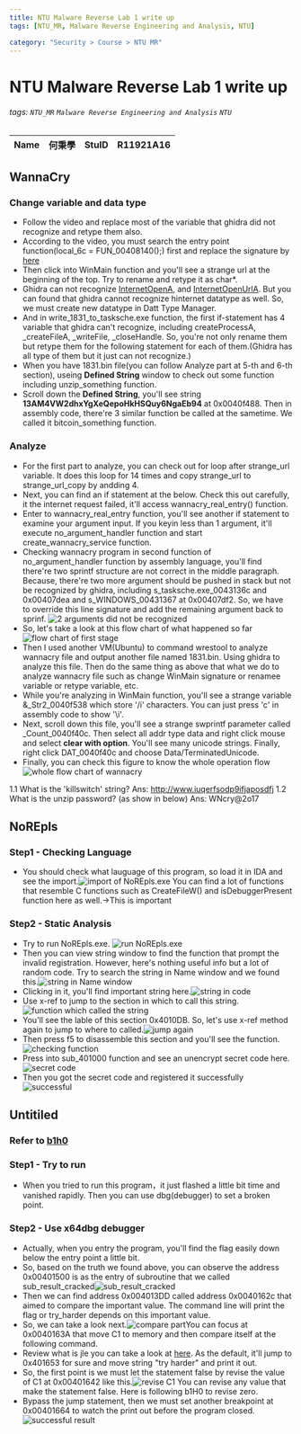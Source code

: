 ```yaml
---
title: NTU Malware Reverse Lab 1 write up
tags: [NTU_MR, Malware Reverse Engineering and Analysis, NTU]

category: "Security > Course > NTU MR"
---
```


# NTU Malware Reverse Lab 1 write up
###### tags: `NTU_MR` `Malware Reverse Engineering and Analysis` `NTU`

| Name| 何秉學 |StuID| R11921A16|
| -------- | -------- | -------- | -------- |



## WannaCry

### Change variable and data type
* Follow the video and replace most of the variable that ghidra did not recognize and retype them also.
* According to the video, you must search the entry point function(local_6c = FUN_00408140();) first and replace the signature by [here](https://learn.microsoft.com/zh-tw/windows/win32/learnwin32/winmain--the-application-entry-point)
* Then click into WinMain function and you'll see a strange url at the beginning of the top. Try to rename and retype it as char*.
* Ghidra can not recognize [InternetOpenA](https://learn.microsoft.com/en-us/windows/win32/api/wininet/nf-wininet-internetopena), and [InternetOpenUrlA](https://learn.microsoft.com/en-us/windows/win32/api/wininet/nf-wininet-internetopenurla). But you can found that ghidra cannot recognize hinternet datatype as well. So, we must create new datatype in Datt Type Manager.
* And in write_1831_to_tasksche.exe  function, the first if-statement has 4 variable that ghidra can't recognize, including createProcessA, \_createFileA, \_writeFile, \_closeHandle. So, you're not only rename them but retype them for the following statement for each of them.(Ghidra has all type of them but it just can not recognize.)
* When you have 1831.bin file(you can follow Analyze part at 5-th and 6-th section), useing **Defined String** window to check out some function including unzip_something function.
* Scroll down the **Defined String**, you'll see string **13AM4VW2dhxYgXeQepoHkHSQuy6NgaEb94** at 0x0040f488. Then in assembly code, there're 3 similar function be called at the sametime. We called it bitcoin_something function.


### Analyze
* For the first part to analyze, you can check out for loop after strange_url variable. It does this loop for 14 times and copy strange_url to strange_url_copy by andding 4.
* Next, you can find an if statement at the below. Check this out carefully, it the internet request failed, it'll access wannacry_real_entry() function.
* Enter to wannacry_real_entry function, you'll see another if statement to examine your argument input. If you keyin less than 1 argument, it'll execute no_argument_handler function and start create_wannacry_service function.
* Checking wannacry program in second function of no_argument_handler function by assembly language, you'll find there're two sprintf structure are not correct in the middle paragraph. Because, there're two more argument should be pushed in stack but not be recognized by ghidra, including s_tasksche.exe_0043136c and 0x00407dea and s_WINDOWS_00431367 at 0x00407df2. So, we have to override this line signature and add the remaining argument back to sprinf.
![2 arguments did not be recognized](https://imgur.com/HE2vWWo.png)
* So, let's take a look at this flow chart of what happened so far ![flow chart of first stage](https://imgur.com/JtLrxwf.png)
* Then I used another VM(Ubuntu) to command wrestool to analyze wannacry file and output another file named 1831.bin. Using ghidra to analyze this file. Then do the same thing as above that what we do to analyze wannacry file such as change WinMain signature or renamee variable or retype variable, etc.
* While you're analyzing in WinMain function, you'll see a strange variable &\_Str2\_0040f538 which store '/i' characters. You can just press 'c' in assembly code to show '\i'.
* Next, scroll down this file, you'll see a strange swprintf parameter called \_Count_0040f40c. Then select all addr type data and right click mouse and select **clear with option**. You'll see many unicode strings. Finally, right click DAT_0040f40c and choose Data/TerminatedUnicode.
* Finally, you can check this figure to know the whole operation flow ![whole flow chart of wannacry](https://imgur.com/P00ObJZ.png)

1.1 What is the 'killswitch' string?
Ans: http://www.iuqerfsodp9ifjaposdfj
1.2 What is the unzip password? (as show in below)
Ans: WNcry@2o17


## NoREpls
### Step1 - Checking Language
* You should check what lauguage of this program, so load it in IDA and see the import.![import of NoREpls.exe](https://imgur.com/xEoJhw4.png) You can find a lot of functions that resemble C functions such as CreateFileW() and isDebuggerPresent function here as well.->This is important

### Step2 - Static Analysis
* Try to run NoREpls.exe.
![run NoREpls.exe](https://imgur.com/2jUCFWL.png)
* Then you can view string window to find the function that prompt the invalid registration. However, here's nothing useful info but a lot of random code. Try to search the string in Name window and we found this.![string in Name window](https://imgur.com/woGONy5.png)
* Clicking in it, you'll find important string here.![string in code](https://imgur.com/iouRoVv.png)
* Use x-ref to jump to the section in which to call this string.![function which called the string](https://imgur.com/n3VTB6n.png)
* You'll see the lable of this section 0x4010DB. So, let's use x-ref method again to jump to where to called.![jump again](https://imgur.com/RZunVmt.png)
* Then press f5 to disassemble this section and you'll see the function.![checking function](https://imgur.com/EY0aPrE.png)
* Press into sub_401000 function and see an unencrypt secret code here.![secret code](https://imgur.com/b3LT1Xe.png)
* Then you got the secret code and registered it successfully![successful](https://imgur.com/OxuKg5o.png)

## Untitiled
### Refer to [b1h0](https://github.com/gabimarti/crackmes-solutions/blob/master/crackmes.one/evilprogrammer-mexican/b1h0-evilprogrammer-mexican.md)
### Step1 - Try to run
* When you tried to run this program，it just flashed a little bit time and vanished rapidly. Then you can use dbg(debugger) to set a broken point.

### Step2 - Use x64dbg debugger
* Actually, when you entry the program, you'll find the flag easily down below the entry point a little bit.
* So, based on the truth we found above, you can observe the address 0x00401500 is as the entry of subroutine that we called sub_result_cracked![sub_result_cracked](https://imgur.com/nky2a3B.png)
* Then we can find address 0x004013DD called address 0x0040162c that aimed to compare the important value. The command line will print the flag or try_harder depends on this important value.
* So, we can take a look next.![compare part](https://imgur.com/oa1XQpK.png)You can focus at 0x0040163A that move C1 to memory and then compare itself at the following command.
* Review what is jle you can take a look at [here](https://www.796t.com/content/1547538585.html). As the default, it'll jump to 0x401653 for sure and move string "try harder" and print it out.
* So, the first point is we must let the statement false by revise the value of C1 at 0x00401642 like this.![revise C1](https://imgur.com/tw2Ajit.png) You can revise any value that make the statement false. Here is following b1H0 to revise zero.
* Bypass the jump statement, then we must set another breakpoint at 0x00401664 to watch the print out before the program closed.![successful result](https://imgur.com/Px3WhS4.png)